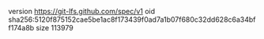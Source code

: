 version https://git-lfs.github.com/spec/v1
oid sha256:5120f875152cae5be1ac8f173439f0ad7a1b07f680c32dd628c6a34bff174a8b
size 113979
